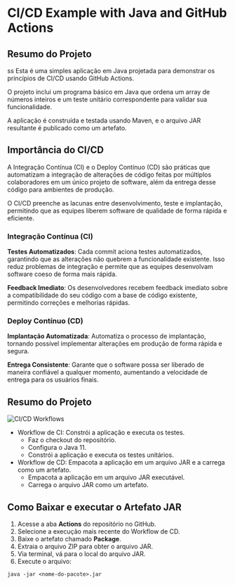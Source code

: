 # CI/CD Example with Java and GitHub Actions

## Resumo do Projeto
ss
Esta é uma simples aplicação em Java projetada para demonstrar os princípios de CI/CD usando GitHub Actions. 

O projeto inclui um programa básico em Java que ordena um array de números inteiros e um teste unitário correspondente para validar sua funcionalidade. 

A aplicação é construída e testada usando Maven, e o arquivo JAR resultante é publicado como um artefato.

## Importância do CI/CD

A Integração Contínua (CI) e o Deploy Contínuo (CD) são práticas que automatizam a integração de alterações de código feitas por múltiplos colaboradores em um único projeto de software, além da entrega desse código para ambientes de produção. 

O CI/CD preenche as lacunas entre desenvolvimento, teste e implantação, permitindo que as equipes liberem software de qualidade de forma rápida e eficiente.

### Integração Contínua (CI)

**Testes Automatizados**: 
Cada commit aciona testes automatizados, garantindo que as alterações não quebrem a funcionalidade existente. Isso reduz problemas de integração e permite que as equipes desenvolvam software coeso de forma mais rápida.

**Feedback Imediato**: 
Os desenvolvedores recebem feedback imediato sobre a compatibilidade do seu código com a base de código existente, permitindo correções e melhorias rápidas.

### Deploy Contínuo (CD)

**Implantação Automatizada**: 
Automatiza o processo de implantação, tornando possível implementar alterações em produção de forma rápida e segura.

**Entrega Consistente**: 
Garante que o software possa ser liberado de maneira confiável a qualquer momento, aumentando a velocidade de entrega para os usuários finais.

## Resumo do Projeto

![CI/CD Workflows](github_actions_publish_artifact.png)

- Workflow de CI: Constrói a aplicação e executa os testes.
  - Faz o checkout do repositório.
  - Configura o Java 11.
  - Constrói a aplicação e executa os testes unitários.
- Workflow de CD: Empacota a aplicação em um arquivo JAR e a carrega como um artefato.
  - Empacota a aplicação em um arquivo JAR executável.
  - Carrega o arquivo JAR como um artefato.

## Como Baixar e executar o Artefato JAR

1. Acesse a aba **Actions** do repositório no GitHub.
2. Selecione a execução mais recente do Workflow de CD.
3. Baixe o artefato chamado **Package**.
4. Extraia o arquivo ZIP para obter o arquivo JAR.
5. Via terminal, vá para o local do arquivo JAR.
6. Execute o arquivo:
```
java -jar <nome-do-pacote>.jar
```